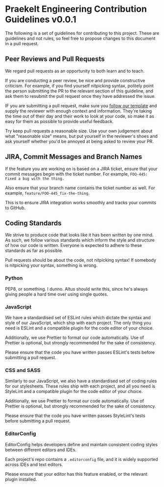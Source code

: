 # Praekelt Engineering Contribution Guidelines v0.0.1
The following is a set of guidelines for contributing to this project.
These are guidelines and not rules, so feel free to propose changes to this document in a pull request.

## Peer Reviews and Pull Requests
We regard pull requests as an opportunity to both learn and to teach.

If you are conducting a peer review, be nice and provide constructive criticism. For example, if you
find yourself nitpicking syntax, politely point the person submitting the PR to the relevant section of this
guideline, and ask them to resubmit the pull request once they have addressed the issue.

IF you are submitting a pull request, make sure you [follow our template](url/to/template)
and supply the reviewer with enough context and information. They're taking the time out
of their day and their work to look at your code, so make it as easy for them as possible
to provide useful feedback.

Try keep pull requests a reasonable size. Use your own judgement about what "reasonable size"
means, but put yourself in the reviewer's shoes and ask yourself whether you'd be annoyed
at being asked to review your PR.

## JIRA, Commit Messages and Branch Names
If the feature you are working on is based on a JIRA ticket, ensure that your commit messages
begin with the ticket number. For example, `FOO-445: Fixed a bug with the thing.`

Also ensure that your branch name contains the ticket number as well. For example, `feature/FOO-445_fix-the-thing`.

This is to ensure JIRA integration works smoothly and tracks your commits to GitHub.

## Coding Standards
We strive to produce code that looks like it has been written by one mind. As such, we follow
various standards which inform the style and structure of how our code is written. Everyone is
expected to adhere to these standards as far as possible.

Pull requests should be about the code, not nitpicking syntax! If somebody is nitpicking your
syntax, something is wrong.

### Python
PEP8, or something. I dunno. Altus should write this, since he's always giving people a hard
time over using single quotes.

### JavaScript
We have a standardised set of ESLint rules which dictate the syntax and style of our JavaScript,
which ship with each project. The only thing you need is ESLint and a compatible plugin for the
code editor of your choice.

Additionally, we use Prettier to format our code automatically. Use of Prettier is optional,
but strongly recommended for the sake of consistency.

Please ensure that the code you have written passes ESLint's tests before submitting a pull request.

### CSS and SASS
Similarly to our JavaScript, we also have a standardised set of coding rules for our stylesheets.
These rules ship with each project, and all you need is StyleLint and a compatible plugin for the
code editor of your choice.

Additionally, we use Prettier to format our code automatically. Use of Prettier is optional,
but strongly recommended for the sake of consistency.

Please ensure that the code you have written passes StyleLint's tests before submitting a pull request.

### EditorConfig
EditorConfig helps developers define and maintain consistent coding styles between different editors and IDEs.

Each project's repo contains a `.editorconfig` file, and it is widely supported across IDEs and text editors.

Please ensure that your editor has this feature enabled, or the relevant plugin installed.


